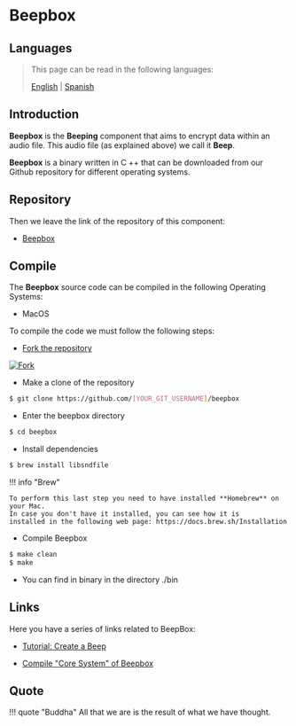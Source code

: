 # Beepbox

## Languages

> This page can be read in the following languages:
>  
> [English](https://en.beeping.land/componets/beepbox/) | [Spanish](https://es.beeping.land/componets/beepbox/)

## Introduction

**Beepbox** is the **Beeping** component that aims to encrypt data within an audio file. This audio file (as explained above) we call it **Beep**.

**Beepbox** is a binary written in C ++ that can be downloaded from our Github repository for different operating systems.

## Repository

Then we leave the link of the repository of this component:

* [Beepbox](https://github.com/beeping-io/beepbox)

## Compile

The **Beepbox** source code can be compiled in the following Operating Systems:

- MacOS

To compile the code we must follow the following steps:

- [Fork the repository](https://github.com/beeping-io/beepbox)

[![Fork](/assets/images/shoots/beepbox-fork.jpg)](/assets/images/shoots/beepbox-fork.jpg)

- Make a clone of the repository

``` bash
$ git clone https://github.com/[YOUR_GIT_USERNAME]/beepbox
```

- Enter the beepbox directory

``` bash
$ cd beepbox
```

- Install dependencies

``` bash
$ brew install libsndfile
```

!!! info "Brew"

    To perform this last step you need to have installed **Homebrew** on your Mac. 
    In case you don't have it installed, you can see how it is 
    installed in the following web page: https://docs.brew.sh/Installation

- Compile Beepbox

``` bash
$ make clean
$ make
```

- You can find in binary in the directory ./bin

## Links

Here you have a series of links related to BeepBox:

- [Tutorial: Create a Beep](/tutorials/beeps/)

- [Compile "Core System" of Beepbox](/components/core/)

## Quote

!!! quote "Buddha"
    All that we are is the result of what we have thought.
